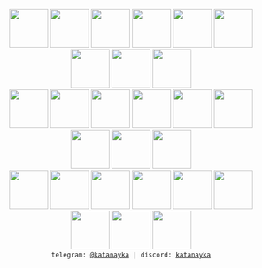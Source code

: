 <p align="center">
  <!-- <img src="https://github.com/katanayka/katanayka/blob/main/funny_pictures/asuka.gif" width="130"/> <br> -->
  <img src="https://i.playground.ru/p/J_GiBCQrlG6VHPuKHLyR2w.gif" width = "70"/> 
  <img src="https://i.playground.ru/p/J_GiBCQrlG6VHPuKHLyR2w.gif" width = "70"/> 
  <img src="https://i.playground.ru/p/J_GiBCQrlG6VHPuKHLyR2w.gif" width = "70"/>    
  <img src="https://i.playground.ru/p/J_GiBCQrlG6VHPuKHLyR2w.gif" width = "70"/> 
  <img src="https://i.playground.ru/p/J_GiBCQrlG6VHPuKHLyR2w.gif" width = "70"/> 
  <img src="https://i.playground.ru/p/J_GiBCQrlG6VHPuKHLyR2w.gif" width = "70"/>  
  <img src="https://i.playground.ru/p/J_GiBCQrlG6VHPuKHLyR2w.gif" width = "70"/> 
  <img src="https://i.playground.ru/p/J_GiBCQrlG6VHPuKHLyR2w.gif" width = "70"/> 
  <img src="https://i.playground.ru/p/J_GiBCQrlG6VHPuKHLyR2w.gif" width = "70"/>    
    <br>
  <img src="https://i.playground.ru/p/J_GiBCQrlG6VHPuKHLyR2w.gif" width = "70"/> 
  <img src="https://i.playground.ru/p/J_GiBCQrlG6VHPuKHLyR2w.gif" width = "70"/> 
  <img src="https://i.playground.ru/p/J_GiBCQrlG6VHPuKHLyR2w.gif" width = "70"/>    
  <img src="https://i.playground.ru/p/J_GiBCQrlG6VHPuKHLyR2w.gif" width = "70"/> 
  <img src="https://i.playground.ru/p/J_GiBCQrlG6VHPuKHLyR2w.gif" width = "70"/> 
  <img src="https://i.playground.ru/p/J_GiBCQrlG6VHPuKHLyR2w.gif" width = "70"/>  
  <img src="https://i.playground.ru/p/J_GiBCQrlG6VHPuKHLyR2w.gif" width = "70"/> 
  <img src="https://i.playground.ru/p/J_GiBCQrlG6VHPuKHLyR2w.gif" width = "70"/> 
  <img src="https://i.playground.ru/p/J_GiBCQrlG6VHPuKHLyR2w.gif" width = "70"/>    
    <br>
  <img src="https://i.playground.ru/p/J_GiBCQrlG6VHPuKHLyR2w.gif" width = "70"/> 
  <img src="https://i.playground.ru/p/J_GiBCQrlG6VHPuKHLyR2w.gif" width = "70"/> 
  <img src="https://i.playground.ru/p/J_GiBCQrlG6VHPuKHLyR2w.gif" width = "70"/>    
  <img src="https://i.playground.ru/p/J_GiBCQrlG6VHPuKHLyR2w.gif" width = "70"/> 
  <img src="https://i.playground.ru/p/J_GiBCQrlG6VHPuKHLyR2w.gif" width = "70"/> 
  <img src="https://i.playground.ru/p/J_GiBCQrlG6VHPuKHLyR2w.gif" width = "70"/>  
  <img src="https://i.playground.ru/p/J_GiBCQrlG6VHPuKHLyR2w.gif" width = "70"/> 
  <img src="https://i.playground.ru/p/J_GiBCQrlG6VHPuKHLyR2w.gif" width = "70"/> 
  <img src="https://i.playground.ru/p/J_GiBCQrlG6VHPuKHLyR2w.gif" width = "70"/>    
    <br>
  <samp><sub> telegram: <a href="https://t.me/katanayka">@katanayka</a> | discord: <a href="https://discord.com">katanayka</a> <sub></samp><br>
</p>
